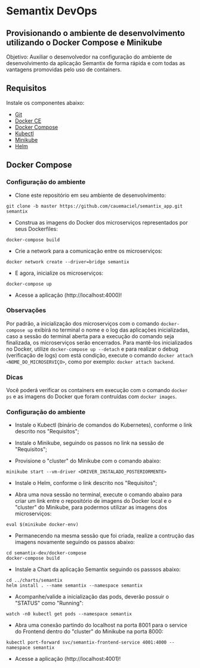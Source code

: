 # Semantix DevOps

## Provisionando o ambiente de desenvolvimento utilizando o Docker Compose e Minikube

Objetivo: Auxiliar o desenvolvedor na configuração do ambiente de desenvolvimento da aplicação Semantix de forma rápida e com todas as vantagens promovidas pelo uso de containers.

## Requisitos

Instale os componentes abaixo:

- [Git](https://git-scm.com/downloads)
- [Docker CE](https://docs.docker.com/install/)
- [Docker Compose](https://docs.docker.com/compose/install/)
- [Kubectl](https://kubernetes.io/docs/tasks/tools/install-kubectl/)
- [Minikube](https://kubernetes.io/docs/tasks/tools/install-minikube/)
- [Helm](https://helm.sh/docs/using_helm/)

## Docker Compose


### Configuração do ambiente

* Clone este repositório em seu ambiente de desenvolvimento:

```shell
git clone -b master https://github.com/cauemaciel/semantix_app.git semantix
```

* Construa as imagens do Docker dos microserviços representados por seus Dockerfiles:

```shell
docker-compose build
```

* Crie a network para a comunicação entre os microserviços:

```shell
docker network create --driver=bridge semantix
```

* E agora, inicialize os microserviços:

```shell
docker-compose up
```

* Acesse a aplicação (http://localhost:4000)!

### Observações

Por padrão, a inicialização dos microserviços com o comando ```docker-compose up``` exibirá no terminal o nome e o log das aplicações inicializadas, caso a sessão do terminal aberta para a execução do comando seja finalizada, os microserviços serão encerrados. Para mantê-los inicializados no Docker, utilize ```docker-compose up --detach``` e para realizar o debug (verificação de logs) com está condição, execute o comando ```docker attach <NOME_DO_MICROSERVIÇO>```, como por exemplo: ```docker attach backend```.

### Dicas

Você poderá verificar os containers em execução com o comando ```docker ps``` e as imagens do Docker que foram contruídas com ```docker images```.

### Configuração do ambiente

* Instale o Kubectl (binário de comandos do Kubernetes), conforme o link descrito nos "Requisitos";

* Instale o Minikube, seguindo os passos no link na sessão de "Requisitos";

* Provisione o "cluster" do Minikube com o comando abaixo:

```shell
minikube start --vm-driver <DRIVER_INSTALADO_POSTERIORMENTE>
```

* Instale o Helm, conforme o link descrito nos "Requisitos";

* Abra uma nova sessão no terminal, execute o comando abaixo para criar um link entre o repositório de imagens do Docker local e o "cluster" do Minikube, para podermos utilizar as imagens dos microserviços:

```shell
eval $(minikube docker-env)
```

* Permanecendo na mesma sessão que foi criada, realize a contrução das imagens novamente seguindo os passos abaixo:

```shell
cd semantix-dev/docker-compose
docker-compose build
```

* Instale a Chart da aplicação Semantix seguindo os passsos abaixo:

```shell
cd ../charts/semantix
helm install . --name semantix --namespace semantix
```

* Acompanhe/valide a inicialização das pods, deverão possuir o "STATUS" como "Running":

```shell
watch -n0 kubectl get pods --namespace semantix
```

* Abra uma conexão partindo do localhost na porta 8001 para o service do Frontend dentro do "cluster" do Minikube na porta 8000:

```shell
kubectl port-forward svc/semantix-frontend-service 4001:4000 --namespace semantix
```

* Acesse a aplicação (http://localhost:4001)!
